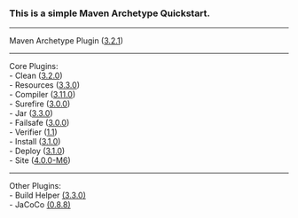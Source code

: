 ### This is a simple Maven Archetype Quickstart.

---
Maven Archetype Plugin ([3.2.1](https://maven.apache.org/archetype/maven-archetype-plugin/index.html))

---
Core Plugins:\
	- Clean ([3.2.0](https://maven.apache.org/plugins/maven-clean-plugin/plugin-info.html))\
	- Resources ([3.3.0](https://maven.apache.org/plugins/maven-resources-plugin/plugin-info.html))\
	- Compiler ([3.11.0](https://maven.apache.org/plugins/maven-compiler-plugin/plugin-info.html))\
	- Surefire ([3.0.0](https://maven.apache.org/surefire/maven-surefire-plugin/plugin-info.html))\
	- Jar ([3.3.0](https://maven.apache.org/plugins/maven-jar-plugin/plugin-info.html))\
	- Failsafe ([3.0.0](https://maven.apache.org/surefire/maven-failsafe-plugin/plugin-info.html))\
	- Verifier ([1.1](https://maven.apache.org/plugins/maven-verifier-plugin/plugin-info.html))\
	- Install ([3.1.0](https://maven.apache.org/plugins/maven-install-plugin/plugin-info.html))\
	- Deploy ([3.1.0](https://maven.apache.org/plugins/maven-deploy-plugin/plugin-info.html))\
	- Site ([4.0.0-M6](https://maven.apache.org/plugins/maven-site-plugin/index.html))

---
Other Plugins:\
	- Build Helper [(3.3.0)](https://www.mojohaus.org/build-helper-maven-plugin/index.html)\
	- JaCoCo [(0.8.8)](https://www.jacoco.org/jacoco/trunk/doc/)
